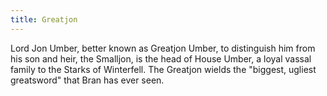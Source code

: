 ```yaml
---
title: Greatjon
---
```


Lord Jon Umber, better known as Greatjon Umber, to distinguish him from his son and heir, the Smalljon, is the head of House Umber, a loyal vassal family to the Starks of Winterfell. The Greatjon wields the "biggest, ugliest greatsword" that Bran has ever seen. 


